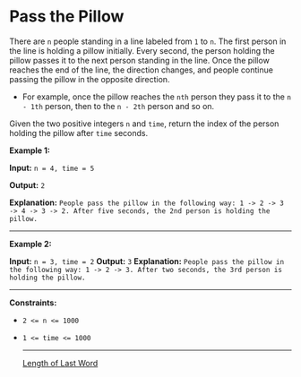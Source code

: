 # Pass the Pillow

There are `n` people standing in a line labeled from `1` to `n`. The first person in the line is holding a pillow initially. Every second, the person holding the pillow passes it to the next person standing in the line. Once the pillow reaches the end of the line, the direction changes, and people continue passing the pillow in the opposite direction.  


- For example, once the pillow reaches the `nth` person they pass it to the `n - 1th` person, then to the `n - 2th` person and so on.
  
Given the two positive integers `n` and `time`, return the index of the person holding the pillow after `time` seconds.

 

**Example 1:**

**Input:** `n = 4, time = 5`  

**Output:** `2`  

**Explanation:** `People pass the pillow in the following way: 1 -> 2 -> 3 -> 4 -> 3 -> 2.
After five seconds, the 2nd person is holding the pillow.`

---
**Example 2:**

**Input:** `n = 3, time = 2`
**Output:** `3`
**Explanation:** `People pass the pillow in the following way: 1 -> 2 -> 3.
After two seconds, the 3rd person is holding the pillow.`
 
---
**Constraints:**

- `2 <= n <= 1000`
- `1 <= time <= 1000`

  ---
  [Length of Last Word](https://leetcode.com/problems/length-of-last-word/description/)
  
